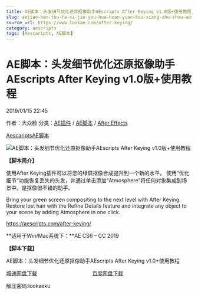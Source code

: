 ```yaml
---
title: AE脚本：头发细节优化还原抠像助手AEscripts After Keying v1.0版+使用教程
slug: aejiao-ben-tou-fa-xi-jie-you-hua-huan-yuan-kou-xiang-zhu-shou-aescripts-after-keying-v1-0ban-shi-yong-jiao-cheng
source_url: https://www.lookae.com/after-keying/
category: aescripts
tags: [Aescaripts, AE脚本]
---
```

# AE脚本：头发细节优化还原抠像助手AEscripts After Keying v1.0版+使用教程

2019/01/15 22:45

作者：大众脸
分类：[AE插件](https://www.lookae.com/after-effects/aechajian/) / [AE脚本](https://www.lookae.com/after-effects/aescripts/) / [After Effects](https://www.lookae.com/after-effects/)

[Aescaripts](https://www.lookae.com/tag/aescaripts/)[AE脚本](https://www.lookae.com/tag/ae%e8%84%9a%e6%9c%ac/)

![AE脚本：头发细节优化还原抠像助手AEscripts After Keying v1.0版+使用教程](https://www.lookae.com/wp-content/uploads/2019/01/After-Keying.jpg "AE脚本：头发细节优化还原抠像助手AEscripts After Keying v1.0版+使用教程-LookAE.com")

**【脚本简介】**

使用After Keying插件可以将您的绿屏抠像合成提升到一个新的水平。 使用“优化细节”功能恢复丢失的头发，并通过单击添加“Atmosphere”将任何对象集成到场景中。是抠像很不错的助手。

Bring your green screen compositing to the next level with After Keying. Restore lost hair with the Refine Details feature and integrate any object to your scene by adding Atmosphere in one click.

https://aescripts.com/after-keying/

**适用于Win/Mac系统下：**AE CS6 – CC 2019

**【脚本下载】**

AE脚本：头发细节优化还原抠像助手AEscripts After Keying v1.0+使用教程

[城通网盘下载](https://lookae.ctfile.com/fs/680462-331363324)                                      [百度网盘下载](https://pan.baidu.com/s/1MNOzV7I0XgUkoVHufi1s7w)

解压密码:lookaeku
